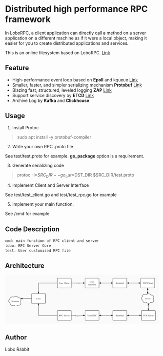 # Distributed high performance RPC framework
In LoboRPC, a client application can directly call a method on a server application on a different machine as if it were a local object, making it easier for you to create distributed applications and services.

This is an online filesystem based on LoboRPC. [Link](https://github.com/NiconicoGao/LoboFileSystem)

## Feature
- High-performance event loop based on **Epoll** and kqueue [Link](https://github.com/Allenxuxu/gev)
- Smaller, faster, and simpler serializing mechanism **Protobuf** [Link](https://developers.google.com/protocol-buffers)
- Blazing fast, structured, leveled logging **ZAP** [Link](https://github.com/uber-go/zap)
- Support service discovery by **ETCD** [Link](https://etcd.io/)
- Archive Log by **Kafka** and **Clickhouse** 

## Usage
1. Install Protoc 
> sudo apt install -y protobuf-compiler

2. Write your own RPC .proto file

See test/test.proto for example. **go_package** option is a requirement. 

3. Generate serializing code
> protoc -I=$SRC_DIR --go_out=$DST_DIR $SRC_DIR/test.proto

4. Implement Client and Server Interface

See test/test_client.go and test/test_rpc.go for example 

5. Implement your main function.

See /cmd for example

## Code Description
    cmd: main function of RPC client and server 
    lobo: RPC Server Core 
    test: User customized RPC file

## Architecture
![Source](./image/1.jpg)

## Author 
Lobo Rabbit
